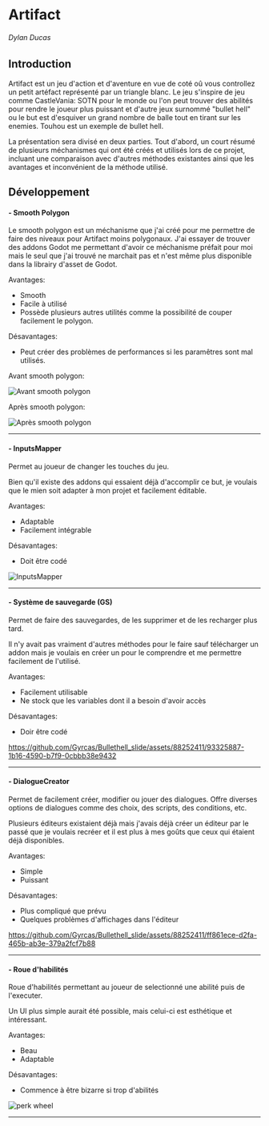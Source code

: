 # Artifact
###### Dylan Ducas

## Introduction
Artifact est un jeu d'action et d'aventure en vue de coté oû vous controllez un petit artéfact représenté par un triangle blanc. Le jeu s'inspire de jeu comme CastleVania: SOTN pour le monde ou l'on peut trouver des abilités pour rendre le joueur plus puissant et d'autre jeux surnommé "bullet hell" ou le but est d'esquiver un grand nombre de balle tout en tirant sur les enemies. Touhou est un exemple de bullet hell.

La présentation sera divisé en deux parties. Tout d'abord, un court résumé de plusieurs méchanismes qui ont été créés et utilisés lors de ce projet, incluant une comparaison avec d'autres méthodes existantes ainsi que les avantages et inconvénient de la méthode utilisé.

## Développement
#### - Smooth Polygon
Le smooth polygon est un méchanisme que j'ai créé pour me permettre de faire des niveaux pour Artifact moins polygonaux. J'ai essayer de trouver des addons Godot me permettant d'avoir ce méchanisme préfait pour moi mais le seul que j'ai trouvé ne marchait pas et n'est même plus disponible dans la librairy d'asset de Godot.

Avantages:
- Smooth
- Facile à utilisé
- Possède plusieurs autres utilités comme la possibilité de couper facilement le polygon.

Désavantages:
- Peut créer des problèmes de performances si les paramêtres sont mal utilisés.

Avant smooth polygon:

![Avant smooth polygon](https://github.com/Gyrcas/Bullethell_slide/assets/88252411/9d8dc5d7-a5cb-425a-9333-bee467f9d8cb)

Après smooth polygon:

![Après smooth polygon](https://github.com/Gyrcas/Bullethell_slide/assets/88252411/d208e833-acd0-44b0-b999-daecf283206a)

---

#### - InputsMapper
Permet au joueur de changer les touches du jeu.

Bien qu'il existe des addons qui essaient déjà d'accomplir ce but, je voulais que le mien soit adapter à mon projet et facilement éditable.

Avantages:
- Adaptable
- Facilement intégrable

Désavantages:
- Doit être codé

![InputsMapper](https://github.com/Gyrcas/Bullethell_slide/assets/88252411/3954cd05-7435-4808-8232-840db175941d)

---

#### - Système de sauvegarde (GS)
Permet de faire des sauvegardes, de les supprimer et de les recharger plus tard.

Il n'y avait pas vraiment d'autres méthodes pour le faire sauf télécharger un addon mais je voulais en créer un pour le comprendre et me permettre facilement de l'utilisé.

Avantages:
- Facilement utilisable
- Ne stock que les variables dont il a besoin d'avoir accès

Désavantages:
- Doir être codé

https://github.com/Gyrcas/Bullethell_slide/assets/88252411/93325887-1b16-4590-b7f9-0cbbb38e9432

---

#### - DialogueCreator
Permet de facilement créer, modifier ou jouer des dialogues. Offre diverses options de dialogues comme des choix, des scripts, des conditions, etc.

Plusieurs éditeurs existaient déjà mais j'avais déjà créer un éditeur par le passé que je voulais recréer et il est plus à mes goûts que ceux qui étaient déjà disponibles.

Avantages:
- Simple
- Puissant

Désavantages:
- Plus compliqué que prévu
- Quelques problèmes d'affichages dans l'éditeur

https://github.com/Gyrcas/Bullethell_slide/assets/88252411/ff861ece-d2fa-465b-ab3e-379a2fcf7b88

---

#### - Roue d'habilités
Roue d'habilités permettant au joueur de selectionné une abilité puis de l'executer.

Un UI plus simple aurait été possible, mais celui-ci est esthétique et intéressant.

Avantages:
- Beau
- Adaptable

Désavantages:
- Commence à être bizarre si trop d'abilités

![perk wheel](https://github.com/Gyrcas/Bullethell_slide/assets/88252411/f67f2013-b731-43e6-b37a-b71f320e5dc5)

---





